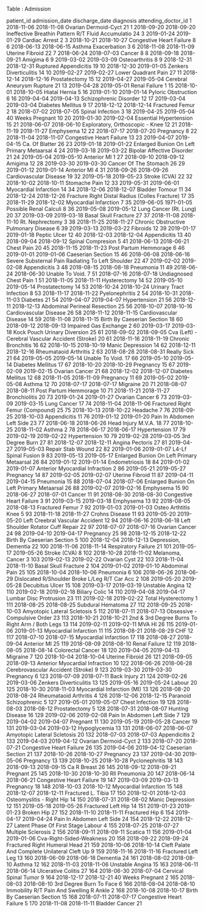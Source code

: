 Table : Admission

patient_id admission_date discharge_date diagnosis attending_doctor_id
1	2018-11-06	2018-11-08	Ovarian Dermoid-Cyct	21
1	2018-09-20	2018-09-20	Ineffective Breathin Pattern R/T Fluid Accumulatio	24
3	2019-01-24	2019-01-29	Cardiac Arrest	2
3	2018-10-21	2018-10-27	Congestive Heart Failure	8
6	2018-06-13	2018-06-15	Asthma Exacerbation	3
6	2018-11-08	2018-11-09	Uterine Fibroid	22
7	2018-06-24	2018-07-03	Cancer	8
8	2018-09-18	2018-09-21	Amigima	6
9	2019-03-02	2019-03-09	Osteoarthritis	8
9	2018-12-31	2018-12-31	Ruptured Appendicitis	19
10	2018-12-30	2019-01-05	Zenkers Diverticulitis	14
10	2019-02-27	2019-02-27	Lower Quadrant Pain	27
11	2018-12-14	2018-12-16	Prostatectomy	15
12	2019-04-27	2019-05-04	Cerebral Aneurysm Rupture	21
13	2019-04-28	2019-05-01	Renal Failure	1
15	2018-10-01	2018-10-05	Hiatal Hernia	5
16	2019-01-10	2019-01-14	Pyloric Obstruction	6
16	2019-04-04	2019-04-13	Schizophrenic Disorder	12
17	2019-03-04	2019-03-04	Diabetes Mellitus	9
17	2018-12-12	2018-12-14	Fractured Femur	2
18	2018-07-02	2018-07-05	Spinal Infection	3
18	2019-04-25	2019-05-04	40 Weeks Pregnant	10
20	2019-01-30	2019-02-04	Essential Hypertension	15
21	2018-06-07	2018-06-10	Exploratory, Orthoscopic - Knee	12
21	2018-11-19	2018-11-27	Emphysema	12
22	2018-07-17	2018-07-20	Pregnancy	8
22	2018-11-04	2018-11-07	Congestive Heart Failure	13
23	2019-04-07	2019-04-15	Ca. Of Blatter	26
23	2019-01-18	2019-01-22	Enlarged Bunion On Left Primary Metaarsal	4
24	2019-03-18	2019-03-22	Bipolar Affective Disorder	21
24	2019-05-04	2019-05-10	Anterior MI	1
27	2018-09-10	2018-09-12	Amigima	12
28	2019-03-30	2019-03-30	Cancer Of The Stomach	26
29	2019-01-12	2019-01-14	Anterior MI	4
31	2018-09-26	2018-09-26	Cardiovascular Disease	19
32	2019-05-18	2019-05-23	Stroke (CVA)	22
32	2018-10-02	2018-10-11	Stomache Pain	12
33	2019-05-31	2019-06-01	Myocardial Infarction	14
34	2018-12-06	2018-12-07	Bladder Tomour	11
34	2018-12-24	2018-12-26	Fracture Right Distal Radius (Colles Fracture)	17
35	2018-11-29	2018-12-02	Myocardial Infarction	7
35	2019-06-05	1971-01-05	Possible Renal Calculi	8
36	2019-05-08	2019-05-12	Lung Cancer (Rt. Lung)	20
37	2019-03-09	2019-03-18	Basal Skull Fracture	27
37	2018-11-08	2018-11-10	Rt. Nephrectomy	3
38	2018-11-25	2018-11-27	Chronic Obstructive Pulmonary Disease	6
39	2019-03-13	2019-03-22	Fibroids	12
39	2019-01-17	2019-01-18	Peptic Ulcer	12
40	2018-12-03	2018-12-04	Appendicitis	13
40	2018-09-04	2018-09-12	Spinal Compresion	5
41	2018-06-13	2018-06-21	Chest Pain	20
45	2018-11-15	2018-11-23	Post Partum Hemmorage	6
46	2019-01-01	2019-01-06	Caeserian Section	15
46	2018-06-08	2018-06-16	Severe Substernal Pain Radiating To Left Shoulder	22
47	2019-02-02	2019-02-08	Appendicitis	3
48	2018-08-15	2018-08-18	Pneumonia	11
49	2018-06-24	2018-06-30	Unable To Void.	7
51	2018-07-16	2018-07-18	Undiagnosed Chest Pain	1
51	2018-11-05	2018-11-11	Hysterectomy	14
52	2019-05-10	2019-05-14	Prostatectomy	14
53	2018-10-24	2018-10-24	Urinary Tract Infection	8
53	2018-11-17	2018-11-22	Pyelonephritis	2
54	2018-10-31	2018-11-03	Diabetes	21
54	2019-04-07	2019-04-07	Hypertension	21
56	2018-12-11	2018-12-13	Abdominal Perineal Resection	25
56	2018-10-07	2018-10-16	Cardiovascular Disease	26
58	2018-11-12	2018-11-15	Cardiovascular Disease	14
59	2018-11-08	2018-11-15	Birth By Caeserian Section	18
60	2018-09-12	2018-09-13	Impaired Gas Exchange	2
60	2019-03-17	2019-03-18	Kock Pouch Urinary Diversion	25
61	2018-09-02	2018-09-05	Cva (Left) - Cerebral Vascular Accident (Stroke)	20
61	2018-11-16	2018-11-19	Chronic Bronchitis	16
62	2018-10-15	2018-10-19	Manic Depression	14
62	2018-12-11	2018-12-16	Rheumataoid Arthritis	2
63	2018-08-28	2018-08-31	Really Sick	21
64	2019-05-05	2019-05-14	Unable To Void.	17
66	2019-05-10	2019-05-14	Diabetes Mellitus	17
67	2018-10-20	2018-10-29	Pregnancy	15
67	2019-02-09	2019-02-15	Ovarian Cancer	21
68	2018-12-02	2018-12-07	Diabetes Mellitus	12
68	2018-11-05	2018-11-09	Pregnancy	11
69	2019-05-02	2019-05-08	Asthma	12
70	2018-07-17	2018-07-17	Migraine	20
71	2018-08-07	2018-08-11	Post Partum Hemmorage	10
71	2018-11-21	2018-11-27	Bronchiolitis	20
73	2019-01-24	2019-01-27	Ovarian Cancer	6
73	2019-03-09	2019-03-15	Lung Cancer	17
74	2018-11-04	2018-11-06	Fractured Right Femur (Compound)	25
75	2018-10-13	2018-10-22	Headache	7
76	2018-09-25	2018-10-03	Appendicitis	11
76	2019-01-12	2019-01-20	Pain In Abdomen Left Side	23
77	2018-06-18	2018-06-26	Head Injury M.V.A.	18
77	2018-10-25	2018-11-02	Asthma	2
78	2018-06-17	2018-06-17	Hypertension	17
79	2019-02-19	2019-02-22	Hypertension	10
79	2019-02-28	2019-03-05	3rd Degree Burn	27
81	2018-12-07	2018-12-11	Angina Pectoris	27
81	2019-04-27	2019-05-03	Repair Stab Wound	22
82	2019-01-06	2019-01-07	L4-Lf Spinal Fusion	9
83	2019-05-13	2019-05-17	Enlarged Bunion On Left Primary Metaarsal	26
84	2019-01-12	2019-01-14	Endometriosis	18
84	2019-01-02	2019-01-07	Anterior Myocardial Infraction	2
86	2019-05-21	2019-05-27	Pregnancy	14
87	2019-02-05	2019-02-07	Uterine Fibroid	11
87	2019-04-11	2019-04-15	Pneumonia	15
88	2018-07-04	2018-07-06	Enlarged Bunion On Left Primary Metaarsal	26
88	2019-02-07	2019-02-16	Emphysema	15
90	2018-06-27	2018-07-01	Cancer	11
91	2018-08-30	2018-08-30	Congestive Heart Failure	3
91	2019-03-15	2019-03-18	Emphysema	13
92	2018-08-05	2018-08-13	Fractured Femur	7
92	2019-01-03	2019-01-03	Osteo Arthtitis Knee	5
93	2018-11-18	2018-11-27	Crohns Disease	11
93	2019-05-20	2019-05-20	Left Creebral Vascular Accident	12
94	2018-06-16	2018-06-18	Left Shoulder Rotator Cuff Repair	22
97	2018-07-07	2018-07-16	Ovarian Cancer	24
98	2019-04-10	2019-04-17	Pregnancy	25
98	2018-12-15	2018-12-22	Birth By Caeserian Section	5
100	2018-12-04	2018-12-13	Depression, Dementia	22
100	2018-11-06	2018-11-14	Respiratory Failure	21
101	2019-05-17	2019-05-26	Stroke (CVA)	8
102	2018-10-28	2018-11-02	Melanoma, Cancer	3
103	2019-02-13	2019-02-22	Ovarian Cyst	22
103	2018-11-04	2018-11-10	Basal Skull Fracture	2
104	2019-01-02	2019-01-10	Abdominal Pain	25
105	2018-10-04	2018-10-06	Pneumonia	6
106	2018-06-26	2018-06-29	Dislocated R/Shoulder Broke L/Leg R/T Car Acc	2
108	2019-05-20	2019-05-28	Decubitus Ulcer	15
108	2019-03-17	2019-03-19	Unstable Angina	12
110	2019-02-18	2019-02-18	Biliary Colic	14
110	2019-04-08	2019-04-17	Lumbar Disc Protrusion	23
111	2019-02-18	2019-02-22	Total Hysterectomy	1
111	2018-08-25	2018-08-25	Subdural Hematoma	27
112	2018-09-25	2018-10-03	Amyotopic Lateral Scletosis	5
112	2018-07-11	2018-07-13	Obsessive - Compulsive Order	23
113	2018-10-21	2018-10-21	2nd & 3rd Degree Burns To Right Arm / Both Legs	13
114	2019-02-11	2019-02-11	MVA HI	26
115	2019-01-06	2019-01-13	Myocardial Infarction	11
115	2018-08-21	2018-08-29	CHF	12
117	2018-07-10	2018-07-15	Myocardial Infarction	17
118	2018-08-27	2018-09-04	Anterior MI	25
119	2018-08-09	2018-08-10	Renal Failure	12
119	2018-08-05	2018-08-14	Colorectal Cancer	18
120	2019-04-05	2019-04-13	Migraine	7
120	2018-10-04	2018-10-04	Uterine Fibroid	26
121	2018-09-05	2018-09-13	Anterior Myocardial Infraction	10
122	2018-06-26	2018-06-28	Cerebrovascular Accident (Stroke)	9
123	2019-03-30	2019-03-30	Pregnancy	6
123	2018-07-09	2018-07-11	Back Injury	21
124	2019-02-26	2019-03-06	Zenkers Diverticulitis	13
125	2019-05-16	2019-05-24	Labour	20
125	2018-10-30	2018-11-03	Myocardial Infarction (MI)	13
126	2018-08-20	2018-08-24	Rheumataoid Arthritis	4
126	2018-12-06	2018-12-15	Paranoid Schizophrenic	5
127	2019-05-01	2019-05-07	Chest Infection	19
128	2018-08-03	2018-08-12	Prostatectomy	5
128	2018-07-31	2018-08-07	Hunting Disease	16
129	2019-02-06	2019-02-08	Pain In Abdomen Left Side	7
129	2019-04-02	2019-04-07	Pregnant	11
130	2019-05-19	2019-05-28	Cancer	19
131	2019-03-04	2019-03-12	Hypoglycemia	13
131	2018-06-07	2018-06-07	Amyotopic Lateral Scletosis	20
132	2018-07-03	2018-07-03	Appendicitis	2
133	2019-04-03	2019-04-12	Ovarian Dermoid-Cyct	2
133	2018-07-20	2018-07-21	Congestive Heart Failure	26
135	2019-04-06	2019-04-12	Caeserian Section	21
137	2018-10-26	2018-10-27	Pregnancy	23
137	2019-04-30	2019-05-06	Pregnancy	13
139	2018-10-25	2018-10-28	Pyclonephritis	18
143	2018-09-13	2018-09-15	Ca R Breast	26
145	2018-09-12	2018-09-21	Pregnant	25
145	2018-10-30	2018-10-30	Rll Pneumonia	20
147	2018-06-14	2018-06-21	Congestive Heart Failure	19
147	2019-03-09	2019-03-13	Pregnancy	18
148	2018-10-03	2018-10-12	Myocardial Infarction	15
148	2018-12-07	2018-12-11	Fractured L. Tibia	17
150	2018-12-01	2018-12-03	Osteomyslitis - Right Hip	14
150	2018-07-31	2018-08-02	Manic Depression	12
151	2019-05-18	2019-05-26	Fractured Left Hip	14
151	2019-01-23	2019-01-23	Broken Hip	27
152	2018-11-10	2018-11-11	Fractured Hip	6
154	2019-04-17	2019-04-24	Pain In Abdomen Left Side	24
154	2018-12-22	2018-12-27	Latent Phase Of First Stage Labour	4
155	2018-07-25	2018-07-27	Multiple Sclerosis	2
156	2018-09-11	2018-09-11	Scatica	11
156	2019-01-04	2019-01-06	Cva-Right-Sided-Weakness	20
158	2018-09-22	2018-09-24	Fractured Right Humeral Head	21
159	2018-10-06	2018-10-14	Cleft Palate And Complete Unilateral Cleft Up	9
159	2018-11-16	2018-11-16	Fractured Left Leg	13
160	2018-06-09	2018-06-18	Dementia	24
161	2018-08-02	2018-08-10	Asthma	12
162	2018-11-03	2018-11-06	Unstable Angina	15
163	2018-06-11	2018-06-14	Ulcerative Colitis	27
164	2018-06-30	2018-07-04	Cervical Spinal Tumor	9
164	2018-12-17	2018-12-21	40 Weeks Pregnant	2
165	2018-08-03	2018-08-10	3rd Degree Burn To Face	6
166	2018-08-04	2018-08-10	Immobility R/T Pain And Swelling R Ankle	2
168	2018-10-08	2018-10-17	Birth By Caeserian Section	15
168	2018-07-11	2018-07-17	Congestive Heart Failure	5
170	2018-11-08	2018-11-11	Bladder Cancer	21